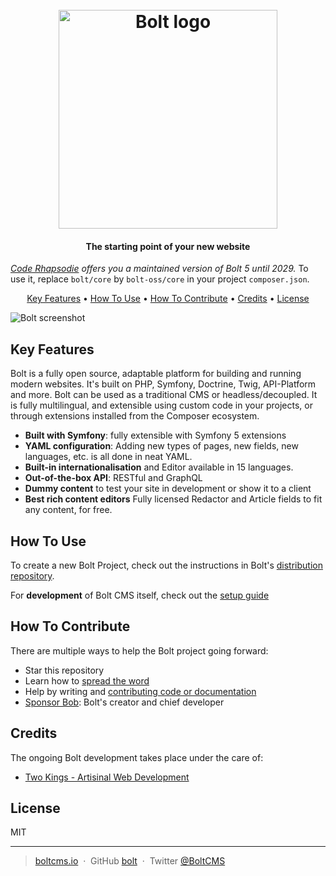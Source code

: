 
<h1 align="center">
  <br>
  <a href="https://boltcms.io/"><img src="https://boltcms.io/theme/boltcms-2021/img/logo.svg" alt="Bolt logo" width="350">
  <br>
  </a>
</h1>

<h4 align="center">The starting point of your new website</h4>

*[Code Rhapsodie](https://code-rhapsodie.fr) offers you a maintained version of Bolt 5 until 2029.* To use it, replace `bolt/core` by `bolt-oss/core` in your project `composer.json`.

<p align="center">
  <a href="#key-features">Key Features</a> •
  <a href="#how-to-use">How To Use</a> •
  <a href="#how-to-contribute">How To Contribute</a> •
  <a href="#credits">Credits</a> •
  <a href="#license">License</a>
</p>

<img src="https://boltcms.io/files/homepage/2020/09/Schermafbeelding-2020-09-24-om-12-47-22.png" alt="Bolt screenshot" />

## Key Features

Bolt is a fully open source, adaptable platform for building and running modern websites. 
It's built on PHP, Symfony, Doctrine, Twig, API-Platform and more. Bolt can be used as a traditional 
CMS or headless/decoupled. It is fully multilingual, and extensible using custom code in your projects, 
or through extensions installed from the Composer ecosystem.

* **Built with Symfony**: fully extensible with Symfony 5 extensions
* **YAML configuration**: Adding new types of pages, new fields, new languages, etc. is all done in neat YAML.
* **Built-in internationalisation** and Editor available in 15 languages.
* **Out-of-the-box API**: RESTful and GraphQL
* **Dummy content** to test your site in development or show it to a client
* **Best rich content editors** Fully licensed Redactor and Article fields to fit any content, for free.

## How To Use

To create a new Bolt Project, check out the instructions in Bolt's
[distribution repository](https://github.com/bolt/project/).

For **development** of Bolt CMS itself, check out the [setup guide](./SETUP.md)

## How To Contribute

There are multiple ways to help the Bolt project going forward:

* Star this repository
* Learn how to [spread the word](https://docs.bolt.cm/other/contributing)
* Help by writing and [contributing code or documentation](https://docs.bolt.cm/other/contributing)
* [Sponsor Bob](https://github.com/sponsors/bobdenotter): Bolt's creator and chief developer


## Credits

The ongoing Bolt development takes place under the care of:

- [Two Kings - Artisinal Web Development](https://www.twokings.nl/)

## License

MIT

---

> [boltcms.io](https://boltcms.io) &nbsp;&middot;&nbsp;
> GitHub [bolt](https://github.com/bolt) &nbsp;&middot;&nbsp;
> Twitter [@BoltCMS](https://twitter.com/BoltCMS)

